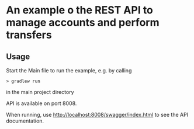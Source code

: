 
# An example o the REST API to manage accounts and perform transfers

## Usage
Start the Main file to run the example, e.g. by calling 

``> gradlew run``


in the main project directory

API is available on port 8008.

When running, use [http://localhost:8008/swagger/index.html](http://localhost:8008/swagger/index.html) to see the API documentation.
